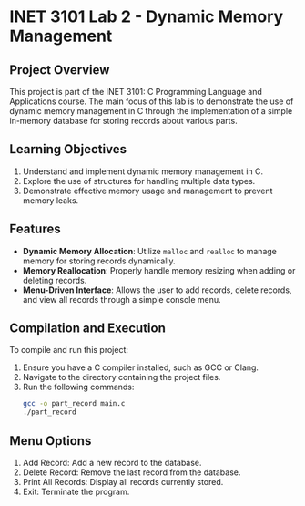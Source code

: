 # INET 3101 Lab 2 - Dynamic Memory Management

## Project Overview
This project is part of the INET 3101: C Programming Language and Applications course. The main focus of this lab is to demonstrate the use of dynamic memory management in C through the implementation of a simple in-memory database for storing records about various parts.

## Learning Objectives
1. Understand and implement dynamic memory management in C.
2. Explore the use of structures for handling multiple data types.
3. Demonstrate effective memory usage and management to prevent memory leaks.

## Features
- **Dynamic Memory Allocation**: Utilize `malloc` and `realloc` to manage memory for storing records dynamically.
- **Memory Reallocation**: Properly handle memory resizing when adding or deleting records.
- **Menu-Driven Interface**: Allows the user to add records, delete records, and view all records through a simple console menu.

## Compilation and Execution
To compile and run this project:

1. Ensure you have a C compiler installed, such as GCC or Clang.
2. Navigate to the directory containing the project files.
3. Run the following commands:
   ```bash
   gcc -o part_record main.c
   ./part_record

## Menu Options
1. Add Record: Add a new record to the database.
2. Delete Record: Remove the last record from the database.
3. Print All Records: Display all records currently stored.
4. Exit: Terminate the program.



